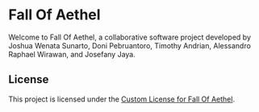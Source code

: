 # Fall Of Aethel 

Welcome to Fall Of Aethel, a collaborative software project developed by Joshua Wenata Sunarto, Doni Pebruantoro, Timothy Andrian, Alessandro Raphael Wirawan, and Josefany Jaya.  

## License 

This project is licensed under the [Custom License for Fall Of Aethel](LICENSE.md).
